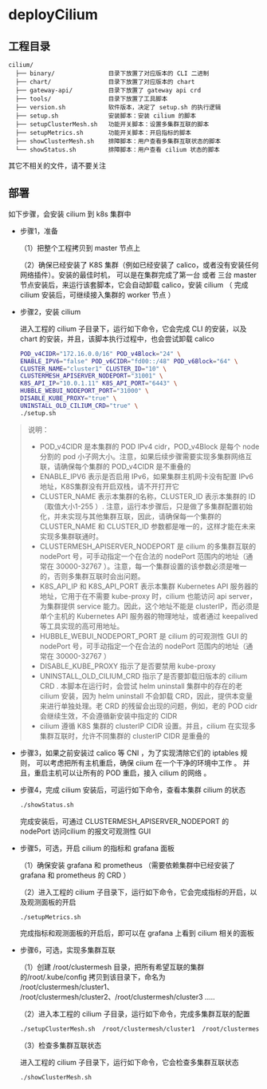 # deployCilium

##  工程目录

```
cilium/
  ├── binary/               目录下放置了对应版本的 CLI 二进制
  ├── chart/                目录下放置了对应版本的 chart
  ├── gateway-api/          目录下放置了 gateway api crd
  ├── tools/                目录下放置了工具脚本
  ├── version.sh            软件版本，决定了 setup.sh 的执行逻辑
  ├── setup.sh              安装脚本：安装 cilium 的脚本
  ├── setupClusterMesh.sh   功能开关脚本：设置多集群互联的脚本
  ├── setupMetrics.sh       功能开关脚本：开启指标的脚本
  ├── showClusterMesh.sh    排障脚本：用户查看多集群互联状态的脚本
  └── showStatus.sh         排障脚本：用户查看 cilium 状态的脚本
```

其它不相关的文件，请不要关注

## 部署 

如下步骤，会安装 cilium 到 k8s 集群中

* 步骤1，准备

    （1）把整个工程拷贝到 master 节点上

    （2）确保已经安装了 K8S 集群（例如已经安装了 calico，或者没有安装任何网络插件）。安装的最佳时机， 可以是在集群完成了第一台 或者 三台 master 节点安装后，来运行该套脚本，它会自动卸载 calico，安装 cilium （ 完成cilium 安装后，可继续接入集群的 worker 节点 ）

* 步骤2，安装 cilium

    进入工程的 cilium 子目录下，运行如下命令，它会完成 CLI 的安装，以及 chart 的安装，并且，该脚本执行过程中，也会尝试卸载 calico

    ```bash
    POD_v4CIDR="172.16.0.0/16" POD_v4Block="24" \
    ENABLE_IPV6="false" POD_v6CIDR="fd00::/48" POD_v6Block="64" \
    CLUSTER_NAME="cluster1" CLUSTER_ID="10" \
    CLUSTERMESH_APISERVER_NODEPORT="31001" \
    K8S_API_IP="10.0.1.11" K8S_API_PORT="6443" \
    HUBBLE_WEBUI_NODEPORT_PORT="31000" \
    DISABLE_KUBE_PROXY="true" \
    UNINSTALL_OLD_CILIUM_CRD="true" \
    ./setup.sh
    ```

> 说明：
> *  POD_v4CIDR 是本集群的 POD IPv4 cidr，POD_v4Block 是每个 node 分割的 pod 小子网大小。注意，如果后续步骤需要实现多集群网络互联，请确保每个集群的 POD_v4CIDR 是不重叠的
> * ENABLE_IPV6 表示是否启用 IPv6，如果集群主机网卡没有配置 IPv6 地址，K8S集群没有开启双栈，请不开打开它
> * CLUSTER_NAME 表示本集群的名称，CLUSTER_ID 表示本集群的 ID（取值大小1-255 ）. 注意，运行本步骤后，只是做了多集群配置初始化，并未实现与其他集群互联，因此，请确保每一个集群的 CLUSTER_NAME 和 CLUSTER_ID 参数都是唯一的，这样才能在未来实现多集群联通时。
> * CLUSTERMESH_APISERVER_NODEPORT 是 cilium 的多集群互联的 nodePort 号，可手动指定一个在合法的 nodePort 范围内的地址（通常在 30000-32767 ）。注意，每一个集群设置的该参数必须是唯一的，否则多集群互联时会出问题。
> * K8S_API_IP 和 K8S_API_PORT 表示本集群 Kubernetes API 服务器的地址，它用于在不需要 kube-proxy 时，cilium 也能访问 api server，为集群提供 service 能力。因此，这个地址不能是 clusterIP，而必须是单个主机的 Kubernetes API 服务器的物理地址，或者通过 keepalived 等工具实现的高可用地址。
> * HUBBLE_WEBUI_NODEPORT_PORT 是 cilium 的可观测性 GUI 的 nodePort 号，可手动指定一个在合法的 nodePort 范围内的地址（通常在 30000-32767 ）
> * DISABLE_KUBE_PROXY 指示了是否要禁用 kube-proxy
> * UNINSTALL_OLD_CILIUM_CRD 指示了是否要卸载旧版本的 cilium CRD .  本脚本在运行时，会尝试 helm uninstall 集群中的存在的老 cilium 安装，因为 helm uninstall 不会卸载 CRD，因此，提供本变量来进行单独处理。老 CRD 的残留会出现的问题，例如，老的 POD cidr 会继续生效，不会遵循新安装中指定的 CIDR
> * cilium 遵循 K8S 集群的 clusterIP CIDR 设置。并且，cilium 在实现多集群互联时，允许不同集群的 clusterIP CIDR 是重叠的

* 步骤3，如果之前安装过 calico 等 CNI ，为了实现清除它们的 iptables 规则， 可以考虑把所有主机重启，确保 ciium 在一个干净的环境中工作 。
    并且，重启主机可以让所有的 POD 重启，接入 cilium 的网络 。

* 步骤4，完成 cilium 安装后，可运行如下命令，查看本集群 cilium 的状态

    ```bash
    ./showStatus.sh
    ```

    完成安装后，可通过 CLUSTERMESH_APISERVER_NODEPORT 的 nodePort 访问cilium 的报文可观测性 GUI

* 步骤5，可选，开启 cilium 的指标和 grafana 面板

    （1）确保安装 grafana 和 prometheus （需要依赖集群中已经安装了 grafana 和 prometheus 的 CRD ）

    （2）进入工程的 cilium 子目录下，运行如下命令，它会完成指标的开启，以及观测面板的开启

    ```bash
    ./setupMetrics.sh
    ```

    完成指标和观测面板的开启后，即可以在 grafana 上看到 cilium 相关的面板

* 步骤6，可选，实现多集群互联

    （1）创建 /root/clustermesh 目录，把所有希望互联的集群的/root/.kube/config 拷贝到该目录下，命名为 /root/clustermesh/cluster1、 /root/clustermesh/cluster2、/root/clustermesh/cluster3 ..... 

    （2）进入本工程的 cilium 子目录，运行如下命令，完成多集群互联的配置

    ```bash
    ./setupClusterMesh.sh  /root/clustermesh/cluster1  /root/clustermesh/cluster2 [/root/clustermesh/cluster3 ... ]
    ```

    （3）检查多集群互联状态

    进入工程的 cilium 子目录下，运行如下命令，它会检查多集群互联状态

    ```bash
    ./showClusterMesh.sh
    ```
